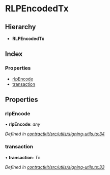 # RLPEncodedTx

## Hierarchy

* **RLPEncodedTx**

## Index

### Properties

* [rlpEncode](../interfaces/_utils_signing_utils_.rlpencodedtx.md#rlpencode)
* [transaction](../interfaces/_utils_signing_utils_.rlpencodedtx.md#transaction)

## Properties

### rlpEncode

• **rlpEncode**: _any_

_Defined in_ [_contractkit/src/utils/signing-utils.ts:34_](https://github.com/celo-org/celo-monorepo/blob/master/packages/contractkit/src/utils/signing-utils.ts#L34)

### transaction

• **transaction**: _Tx_

_Defined in_ [_contractkit/src/utils/signing-utils.ts:33_](https://github.com/celo-org/celo-monorepo/blob/master/packages/contractkit/src/utils/signing-utils.ts#L33)

